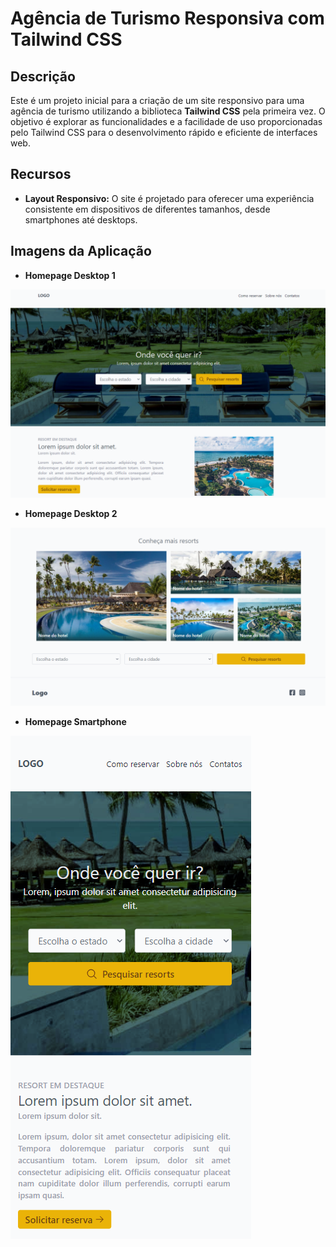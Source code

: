 # Agência de Turismo Responsiva com Tailwind CSS

## Descrição

Este é um projeto inicial para a criação de um site responsivo para uma agência de turismo utilizando a biblioteca **Tailwind CSS** pela primeira vez. O objetivo é explorar as funcionalidades e a facilidade de uso proporcionadas pelo Tailwind CSS para o desenvolvimento rápido e eficiente de interfaces web.

## Recursos

- **Layout Responsivo:** O site é projetado para oferecer uma experiência consistente em dispositivos de diferentes tamanhos, desde smartphones até desktops.

## Imagens da Aplicação

- **Homepage Desktop 1**

![Homepage Desktop 1](https://github.com/enriconunes/estudoTailwindCSS/blob/main/img_git/print1_pc.PNG?raw=true)

- **Homepage Desktop 2**


![Homepage Desktop 2](https://github.com/enriconunes/estudoTailwindCSS/blob/main/img_git/print2_pc.PNG?raw=true)

- **Homepage Smartphone**

![Homepage Smarphone](https://github.com/enriconunes/estudoTailwindCSS/blob/main/img_git/print3_cel.PNG?raw=true)